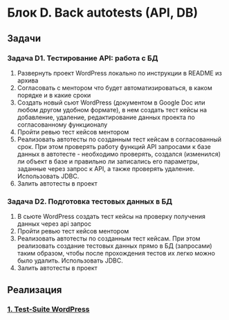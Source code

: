 # Блок D. Back autotests (API, DB)

## Задачи
### Задача D1. Тестирование API: работа с БД

1. Развернуть проект WordPress локально по инструкции в README из архива
2. Согласовать с ментором что будет автоматизироваться, в каком порядке и в какие сроки
3. Cоздать новый сьют WordPress (документом в Google Doc или любом другом удобном формате), в нем создать тест кейсы на
добавление, удаление, редактирование данных проекта по согласованному функционалу
4. Пройти ревью тест кейсов ментором
5. Реализовать автотесты по созданным тест кейсам в согласованный срок. При этом проверять работу функций API запросами
к базе данных в автотесте - необходимо проверять, создался (изменился) ли объект в базе и правильно ли записались его 
параметры, заданные через запрос к API, а также проверять удаление. Использовать JDBC.
6. Залить автотесты в проект


### Задача D2. Подготовка тестовых данных в БД

1. В сьюте WordPress создать тест кейсы на проверку получения данных через api запрос
2. Пройти ревью тест кейсов ментором
3. Реализовать автотесты по созданным тест кейсам. При этом реализовать создание тестовых данных прямо в БД (запросами) 
таким образом, чтобы после прохождения тестов их легко можно было удалить. Использовать JDBC.
4. Залить автотесты в проект


## Реализация

### [1. Test-Suite WordPress](Test_Suite_WordPress/Test_Suite_WordPress.md)